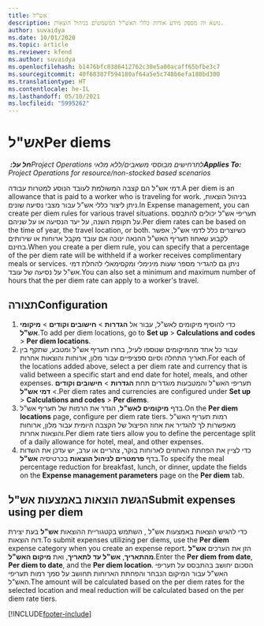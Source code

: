 ```yaml
---
title: אש"ל
description: נושא זה מספק מידע אודות כללי האש"ל המשמשים בניהול הוצאות.
author: suvaidya
ms.date: 10/01/2020
ms.topic: article
ms.reviewer: kfend
ms.author: suvaidya
ms.openlocfilehash: b1476bfc0386412762c30e5a00acaff65bfbe3c7
ms.sourcegitcommit: 40f68387f594180af64a5e5c748b6efa188bd300
ms.translationtype: HT
ms.contentlocale: he-IL
ms.lasthandoff: 05/10/2021
ms.locfileid: "5995262"
---
```

# <a name="per-diems"></a><span data-ttu-id="3a349-103">אש"ל</span><span class="sxs-lookup"><span data-stu-id="3a349-103">Per diems</span></span>

<span data-ttu-id="3a349-104">_**חל על:** ‏Project Operations לתרחישים מבוססי משאבים/ללא מלאי_</span><span class="sxs-lookup"><span data-stu-id="3a349-104">_**Applies To:** Project Operations for resource/non-stocked based scenarios_</span></span>


<span data-ttu-id="3a349-105">דמי אש"ל הם קצבה המשולמת לעובד הנוסע למטרות עבודה.</span><span class="sxs-lookup"><span data-stu-id="3a349-105">A per diem is an allowance that is paid to a worker who is traveling for work.</span></span> <span data-ttu-id="3a349-106">בניהול הוצאות, ניתן ליצור כללי אש"ל עבור מצבי נסיעה שונים.</span><span class="sxs-lookup"><span data-stu-id="3a349-106">In Expense management, you can create per diem rules for  various travel situations.</span></span> <span data-ttu-id="3a349-107">תעריפי אש"ל יכולים להתבסס על תקופת השנה, על יעד הנסיעה או על שניהם.</span><span class="sxs-lookup"><span data-stu-id="3a349-107">Per diem rates can be based on the time of year, the travel location, or both.</span></span> <span data-ttu-id="3a349-108">כשיוצרים כלל לדמי אש"ל, אפשר לקבוע שאחוז תעריף האש"ל ההנאה ינוכה אם עובד מקבל ארוחות או שירותים בחינם.</span><span class="sxs-lookup"><span data-stu-id="3a349-108">When you create a per diem  rule, you can specify that a percentage of the per diem rate will be withheld if a worker receives complimentary meals or services.</span></span> <span data-ttu-id="3a349-109">ניתן גם להגדיר מספר שעות מינימלי ומקסימאלי להחלת דמי אש"ל על נסיעה של עובד.</span><span class="sxs-lookup"><span data-stu-id="3a349-109">You can also set a minimum and maximum number of hours that the per diem rate can apply to a worker's travel.</span></span>

## <a name="configuration"></a><span data-ttu-id="3a349-110">תצורה</span><span class="sxs-lookup"><span data-stu-id="3a349-110">Configuration</span></span> 

1. <span data-ttu-id="3a349-111">כדי להוסיף מיקומים לאש"ל, עבור אל **הגדרות** > **חישובים וקודים** > **מיקומי אש"ל**.</span><span class="sxs-lookup"><span data-stu-id="3a349-111">To add per diem locations, go to **Set up** > **Calculations and codes** > **Per diem locations**.</span></span>
2. <span data-ttu-id="3a349-112">עבור כל אחד מהמיקומים שנוספו לעיל, בחרו תעריף אש"ל ומטבע, שתקף בין תאריך התחלה וסיום ספציפיים עבור מלון, ארוחות והוצאות אחרות.</span><span class="sxs-lookup"><span data-stu-id="3a349-112">For each of the locations added above, select a per diem rate and currency that is valid between a specific start and end date for hotel, meals, and other expenses.</span></span> <span data-ttu-id="3a349-113">תעריפי האש"ל והמטבעות מוגדרים תחת **הגדרות** > **חישובים וקודים** > **דמי אש"ל**.</span><span class="sxs-lookup"><span data-stu-id="3a349-113">Per diem rates and currencies are configured under **Set up** > **Calculations and codes** > **Per diems**.</span></span>
3. <span data-ttu-id="3a349-114">בדף **מיקומים לאש"ל**, הגדר את הרמות של תעריף אש"ל.</span><span class="sxs-lookup"><span data-stu-id="3a349-114">On the **Per diem locations** page, configure per diem rate tiers.</span></span> <span data-ttu-id="3a349-115">רמות תעריף האש"ל מאפשרות לך להגדיר את אחוז הפיצול של הקצבה היומית עבור מלון, ארוחות והוצאות אחרות.</span><span class="sxs-lookup"><span data-stu-id="3a349-115">Per diem rate tiers allow you to define the percentage split of a daily allowance for hotel, meal, and other expenses.</span></span> 
4. <span data-ttu-id="3a349-116">כדי לציין את הפחתת האחוזים לארוחות בוקר, צהריים או ערב, יש עדכן את השדות בדף **פרמטרים לניהול הוצאות** בכרטיסיה **אש"ל**.</span><span class="sxs-lookup"><span data-stu-id="3a349-116">To specify the meal percentage reduction for breakfast, lunch, or dinner, update the fields on the **Expense management parameters** page on the **Per diem** tab.</span></span> 
    
## <a name="submit-expenses-using-per-diem"></a><span data-ttu-id="3a349-117">הגשת הוצאות באמצעות אש"ל</span><span class="sxs-lookup"><span data-stu-id="3a349-117">Submit expenses using per diem</span></span>
<span data-ttu-id="3a349-118">כדי להגיש הוצאות באמצעות אש"ל , השתמש בקטגוריית ההוצאות **אש"ל** בעת יצירת דוח הוצאות.</span><span class="sxs-lookup"><span data-stu-id="3a349-118">To submit expenses utilizing per diems, use the **Per diem** expense category when you create an expense report.</span></span> <span data-ttu-id="3a349-119">הזן את הערכים **אש"ל מהתאריך**, **אש"ל עד לתאריך**, ואת **מיקום האש"ל**.</span><span class="sxs-lookup"><span data-stu-id="3a349-119">Enter the **Per diem from date**, **Per diem to date**,  and the **Per diem location**.</span></span> <span data-ttu-id="3a349-120">הסכום יחושב בהתבסס על תעריפי האש"ל עבור המיקום הנבחר והפחתת הארוחות תחושב על סמך רמות תעריפי האש"ל.</span><span class="sxs-lookup"><span data-stu-id="3a349-120">The amount will be calculated based on the per diem rates for the selected location and meal reduction will be calculated based on the per diem rate tiers.</span></span>


[!INCLUDE[footer-include](../includes/footer-banner.md)]